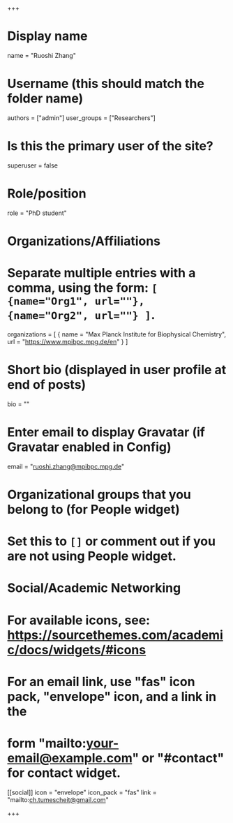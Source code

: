 +++

# Display name
name = "Ruoshi Zhang"

# Username (this should match the folder name)
authors = ["admin"]
user_groups = ["Researchers"]
# Is this the primary user of the site?
superuser = false

# Role/position
role = "PhD student"

# Organizations/Affiliations
#   Separate multiple entries with a comma, using the form: `[ {name="Org1", url=""}, {name="Org2", url=""} ]`.
organizations = [ { name = "Max Planck Institute for Biophysical Chemistry", url = "https://www.mpibpc.mpg.de/en" } ]

# Short bio (displayed in user profile at end of posts)
bio = ""

# Enter email to display Gravatar (if Gravatar enabled in Config)
email = "ruoshi.zhang@mpibpc.mpg.de"


# Organizational groups that you belong to (for People widget)
#   Set this to `[]` or comment out if you are not using People widget.


# Social/Academic Networking
# For available icons, see: https://sourcethemes.com/academic/docs/widgets/#icons
#   For an email link, use "fas" icon pack, "envelope" icon, and a link in the
#   form "mailto:your-email@example.com" or "#contact" for contact widget.

[[social]]
  icon = "envelope"
  icon_pack = "fas"
  link = "mailto:ch.tumescheit@gmail.com"
  

+++
